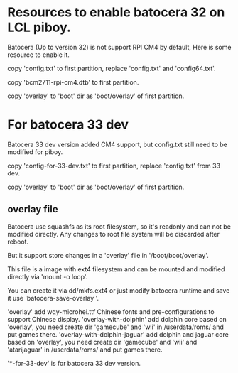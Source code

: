 # Resources to enable batocera 32 on LCL piboy.

Batocera (Up to version 32) is not support RPI CM4 by default, Here is some resource to enable it.

copy 'config.txt' to first partition, replace 'config.txt' and 'config64.txt'. 

copy 'bcm2711-rpi-cm4.dtb' to first partition.

copy 'overlay' to 'boot' dir as 'boot/overlay' of first partition.

# For batocera 33 dev

Batocera 33 dev version added CM4 support, but config.txt still need to be modified for piboy.

copy 'config-for-33-dev.txt' to first partition, replace 'config.txt' from 33 dev.

copy 'overlay' to 'boot' dir as 'boot/overlay' of first partition.

## overlay file
Batocera use squashfs as its root filesystem, so it's readonly and can not be modified directly. Any changes to root file system will be discarded after reboot. 

But it support store changes in a 'overlay' file in '/boot/boot/overlay'.

This file is a image with ext4 filesystem and can be mounted and modified directly via 'mount -o loop'.

You can create it via dd/mkfs.ext4 or just modify batocera runtime and save it use 'batocera-save-overlay <size>'.

'overlay' add wqy-microhei.ttf Chinese fonts and pre-configurations to support Chinese display.
'overlay-with-dolphin' add dolphin core based on 'overlay', you need create dir 'gamecube' and 'wii' in /userdata/roms/ and put games there.
'overlay-with-dolphin-jaguar' add dolphin and jaguar core based on 'overlay', you need create dir 'gamecube' and 'wii' and 'atarijaguar' in /userdata/roms/ and put games there.

'\*-for-33-dev' is for batocera 33 dev version.
